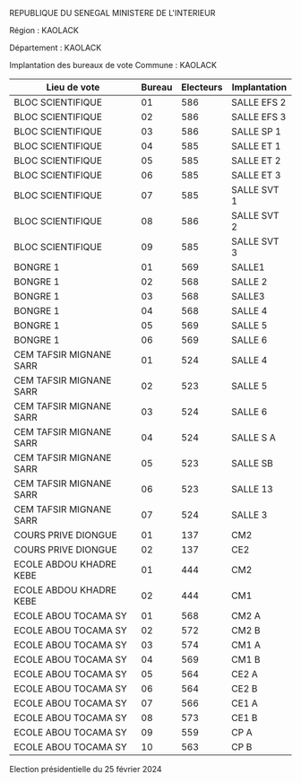 REPUBLIQUE DU SENEGAL MINISTERE DE L'INTERIEUR

Région : KAOLACK

Département : KAOLACK

Implantation des bureaux de vote Commune : KAOLACK

| Lieu de vote | Bureau | Electeurs | Implantation |
| - | - | - | - |
| BLOC SCIENTIFIQUE | 01 | 586 | SALLE EFS 2 |
| BLOC SCIENTIFIQUE | 02 | 586 | SALLE EFS 3 |
| BLOC SCIENTIFIQUE | 03 | 586 | SALLE SP 1 |
| BLOC SCIENTIFIQUE | 04 | 585 | SALLE ET 1 |
| BLOC SCIENTIFIQUE | 05 | 585 | SALLE ET 2 |
| BLOC SCIENTIFIQUE | 06 | 585 | SALLE ET 3 |
| BLOC SCIENTIFIQUE | 07 | 585 | SALLE SVT 1 |
| BLOC SCIENTIFIQUE | 08 | 586 | SALLE SVT 2 |
| BLOC SCIENTIFIQUE | 09 | 585 | SALLE SVT 3 |
| BONGRE 1 | 01 | 569 | SALLE1 |
| BONGRE 1 | 02 | 568 | SALLE 2 |
| BONGRE 1 | 03 | 568 | SALLE3 |
| BONGRE 1 | 04 | 568 | SALLE 4 |
| BONGRE 1 | 05 | 569 | SALLE 5 |
| BONGRE 1 | 06 | 569 | SALLE 6 |
| CEM TAFSIR MIGNANE SARR | 01 | 524 | SALLE 4 |
| CEM TAFSIR MIGNANE SARR | 02 | 523 | SALLE 5 |
| CEM TAFSIR MIGNANE SARR | 03 | 524 | SALLE 6 |
| CEM TAFSIR MIGNANE SARR | 04 | 524 | SALLE S A |
| CEM TAFSIR MIGNANE SARR | 05 | 523 | SALLE SB |
| CEM TAFSIR MIGNANE SARR | 06 | 523 | SALLE 13 |
| CEM TAFSIR MIGNANE SARR | 07 | 524 | SALLE 3 |
| COURS PRIVE DIONGUE | 01 | 137 | CM2 |
| COURS PRIVE DIONGUE | 02 | 137 | CE2 |
| ECOLE ABDOU KHADRE KEBE | 01 | 444 | CM2 |
| ECOLE ABDOU KHADRE KEBE | 02 | 444 | CM1 |
| ECOLE ABOU TOCAMA SY | 01 | 568 | CM2 A |
| ECOLE ABOU TOCAMA SY | 02 | 572 | CM2 B |
| ECOLE ABOU TOCAMA SY | 03 | 574 | CM1 A |
| ECOLE ABOU TOCAMA SY | 04 | 569 | CM1 B |
| ECOLE ABOU TOCAMA SY | 05 | 564 | CE2 A |
| ECOLE ABOU TOCAMA SY | 06 | 564 | CE2 B |
| ECOLE ABOU TOCAMA SY | 07 | 566 | CE1 A |
| ECOLE ABOU TOCAMA SY | 08 | 573 | CE1 B |
| ECOLE ABOU TOCAMA SY | 09 | 559 | CP A |
| ECOLE ABOU TOCAMA SY | 10 | 563 | CP B |

<!-- PageNumber="4/23" -->

Election présidentielle du 25 février 2024
